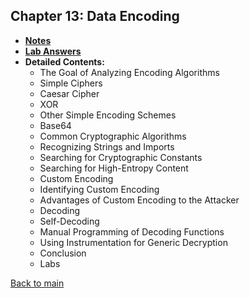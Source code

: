 ## Chapter 13: Data Encoding

- **[Notes](notes.md)**
- **[Lab Answers](lab.md)**
- **Detailed Contents:**
  - The Goal of Analyzing Encoding Algorithms
  - Simple Ciphers
  - Caesar Cipher
  - XOR
  - Other Simple Encoding Schemes
  - Base64
  - Common Cryptographic Algorithms
  - Recognizing Strings and Imports
  - Searching for Cryptographic Constants
  - Searching for High-Entropy Content
  - Custom Encoding
  - Identifying Custom Encoding
  - Advantages of Custom Encoding to the Attacker
  - Decoding
  - Self-Decoding
  - Manual Programming of Decoding Functions
  - Using Instrumentation for Generic Decryption
  - Conclusion
  - Labs

[Back to main](https://github.com/rot0xd/Practical-Malware-Analysis/blob/master/README.md)
